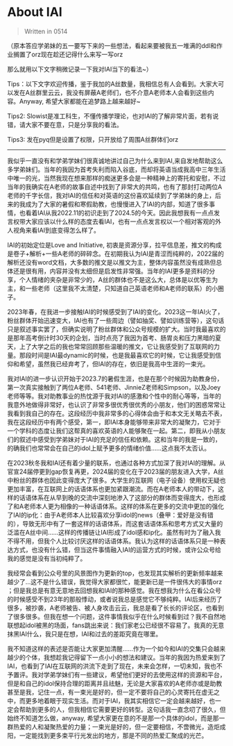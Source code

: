 # About IAI
> Written in 0514  

（原本答应学弟妹的五一要写下来的一些想法，看起来要被我五一堆满的ddl和作业搁置了orz现在趁还记得什么来写一写orz  

那么就用以下文字稍微记录一下我对IAI当下的看法~）  

Tips：以下文字欢迎传播，鉴于我加的A丝数量，我相信总有人会看到。大家大可以发在A丝群里云云，我没有屏蔽A老师们，也不介意A老师本人会看到这些内容。Anyway, 希望大家都能在追梦路上越来越好~  

Tips2: Slowist是准工科生，不懂传播学理论，也对IAI的了解非常片面，若有说错，请大家不要在意，只是分享我的看法。  

Tips3: 发在pyq但是设置了权限，只开放给了周围A丝群体们orz  

----------

我似乎一直没有和学弟学妹们很真诚地讲过自己为什么来到IAI,来自发地帮助这么多学弟妹们。当年的我因为首考失利而陷入谷底，而却将英语当成我高中三年生活中唯一的光，当然我现在想来那样的痴迷更多会是一种精神上的寄托和安慰，不过当年的我确实在A老师的故事自述中找到了非常大的共鸣，也有了那封打动两位A老师的千字长信，我对IAI的信任和对英语的这份喜欢延续到了学弟妹的身上，后来的我成为了大家的暑假和寒假助教，也慢慢进入了IAI的内部，知道了很多事情，也看着IAI从我2022.11的初识走到了2024.5的今天。因此我想我有一点点发言权带大家应该以什么样的态度去看IAI，也有一点点发言权以一个相对客观的外人视角来看IAI到底变得怎么样了。

IAI的初始定位是Love and Initiative, 初衷是资源分享，拉平信息差，推文的构成是卷子+解析+一些A老师的碎碎念。在初期我认为IAI是青涩而纯粹的，2022届的解析还没有word文档，大多数的推文是以推文为主，整体内容虽然没有成熟但总体还是很有用，内容并没有太细但是启发性非常强。当年的IAI更多是资料的分享，个人情绪的夹杂是非常少的，A丝的群体也不是这么大，总体是以优等生为主，和一些老师（这里我不太清楚，只知道自己英语老师和A老师的联系）的小圈子。

2023年春，在我进一步接触IAI的时候感受到了IAI的变化。2023这一年IAI火了，粉丝群体开始迅速变大，IAI也有了一些周边（譬如抽奖、譬如训练营等），这句话只是叙述事实罢了，但确实说明了粉丝群体和公众号规模的扩大。当时我最喜欢的是那年高考倒计时30天的企划，当时点亮了我因为首考、肠胃炎和压力黑暗的夏天，上了大学之后的我也常常回顾那些温暖的推文，它让我感受到了互联网的力量。那段时间是IAI最dynamic的时候，也是我最喜欢它的时候，它让我感受到信仰和希望，虽然我已经弃考了，但IAI的存在，依旧是我高中生涯的一束光。

我对IAI的进一步认识开始于2023.7的暑假生涯，也是在那个时候因为助教身份，第一次真实接触到了两位A老师、541老师、JinnieZ老师和Simpson，以及Joey老师等等。我对助教事业的热忱源于我对IAI的感激和个性中的耐心等等，当年的我意外地做得非常好，也认识了非常多很优秀很优秀的小朋友，他们的困惑常常让我看到我自己的存在。这段经历中我非常多的心得体会由于和本文无关略去不表，我在这段经历中有两个感受，第一，即IAI本身能够带来非常大的凝聚力，它对于一个学科的态度让我们这帮真的喜欢英语的人能够聚在一起。第二，即我从小朋友们的叙述中感受到学弟妹对于IAI的充足的信任和依赖。这和当年的我是一致的，的确我们也常常会在自己的idol上赋予更多的情绪价值……这点我不太否认。

在2023秋冬我和IAI还有着少量的联系，也通过各种方式加深了我对IAI的理解。从官宣24届停更到gap恢复再更，2024届的变化在于2023届的朋友进入大学，A丝中粉丝的群体也因此变得庞大了很多。大学生的互联网（电子设备）使用权无疑也更加丰富，在互联网上的话语体系也更加紧跟潮流。而在A老师本人的带动下，这样的话语体系在从早到晚的交流中深刻地渗入了这部分的群体而变得庞大，也形成了和A老师本人更为相像的一种话语体系。这样的体系在更多的交流中更加的强化了IAI的ip化：由于A老师本人比较喜欢分享idol的news（叠甲：爱好是没有错的），导致无形中有了一套这样的话语体系，而这套话语体系和思考方式又大量的泛滥在A丝中间……这样的传播链让IAI形成了idol感和ip化。虽然有时为了融入我不得不用，但我个人比较讨厌这样的话语体系。我认为这样的话语体系只是一种表达方式，也没有什么错，但当这件事情融入IAI的运营方式的时候，或许公众号给我的感觉是没有当初纯粹了。

我经常会看到公众号里的风景图作为更新的top，也发现其实解析的更新频率越来越少了…这不是什么错误，我觉得大家都很忙，能更新已是一件很伟大的事情orz ；但是我总是有意无意地去回想我和IAI的那种感觉。我在想我为什么在看公众号的时候感受不到23年的那般悸动，或者说我总是感觉它不够纯粹。IAI后来经历了很多，被抄袭，A老师被告、被人身攻击云云，我总是看了长长的评论区，也看到了很多很多。但我在想一个问题，这件事情我似乎在什么时候看到过？我不自然地联想起idol被黑的场面，fans跳出来说：我们家老公已经很不容易了。我真的无意抹黑IAI什么，我只是在想，IAI和过去的差距究竟在哪里。

我不知道这样的表述是否能让大家更加清醒……作为一个如今和IAI的交集只会越来越少的个体，我想趁我记得留下一点小小的想法和建议。当年的我因为热爱来到了IAI，也看到了IAI在互联网的洪流下走到了现在，未来会怎样，一切未知，我也不予置评。我对学弟学妹们有一些建议，希望他们更好的去使用这样的资源和平台，但是和自己的idol保持合理的距离并且祛魅，无论是大家喜欢的A老师亦或是助教甚至是我，记住一点，有一束光是好的，但一定不要将自己的心灵寄托在虚无之中，而更多地着眼于现实生活。而对于IAI，我其实相信它一定会越来越好，也一定会帮助到更多的人，但我相信它需要更好的转型。这句话我一直念叨了很久，但始终不知道怎么做，anyway, 希望大家更在意的不是那一个具体的idol，而是那一群热爱的人和凝聚热爱的力量；一束光是好的，但一定要相信，不啻微光，造炬成阳，一定能找到更多束平行光发出的地方，那是不同的热爱汇聚成的光芒。